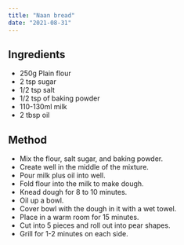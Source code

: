 ```yaml
---
title: "Naan bread"
date: "2021-08-31"
---
```


## Ingredients

- 250g Plain flour
- 2 tsp sugar
- 1/2 tsp salt
- 1/2 tsp of baking powder
- 110-130ml milk
- 2 tbsp oil

## Method

- Mix the flour, salt sugar, and baking powder.
- Create well in the middle of the mixture.
- Pour milk plus oil into well.
- Fold flour into the milk to make dough.
- Knead dough for 8 to 10 minutes.
- Oil up a bowl.
- Cover bowl with the dough in it with a wet towel.
- Place in a warm room for 15 minutes.
- Cut into 5 pieces and roll out into pear shapes.
- Grill for 1-2 minutes on each side.
